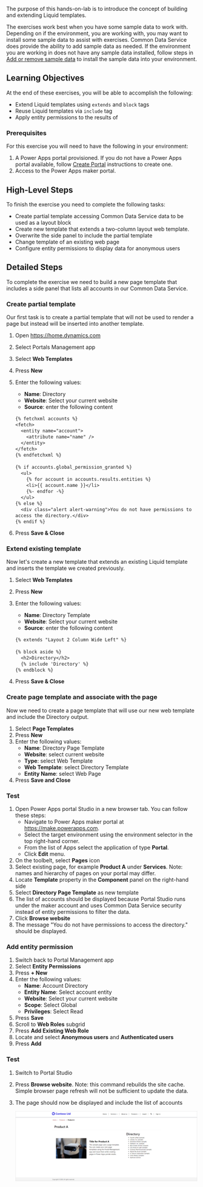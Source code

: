 The purpose of this hands-on-lab is to introduce the concept of building and extending Liquid templates.

The exercises work best when you have some sample data to work with. Depending on if the environment, you are working with, you may want to install some sample data to assist with exercises. Common Data Service does provide the ability to add sample data as needed. If the environment you are working in does not have any sample data installed, follow steps in [Add or remove sample data](https://docs.microsoft.com/power-platform/admin/add-remove-sample-data) to install the sample data into your environment.

## Learning Objectives

At the end of these exercises, you will be able to accomplish the following:

* Extend Liquid templates using `extends` and `block` tags
* Reuse Liquid templates via `include` tag
* Apply entity permissions to the results of 

### Prerequisites

For this exercise you will need to have the following in your environment:

1. A Power Apps portal provisioned. If you do not have a Power Apps portal available, follow [Create Portal](https://docs.microsoft.com/powerapps/maker/portals/create-portal) instructions to create one.
2. Access to the Power Apps maker portal.

## High-Level Steps

To finish the exercise you need to complete the following tasks:

* Create partial template accessing Common Data Service data to be used as a layout block
* Create new template that extends a two-column layout web template.
* Overwrite the side panel to include the partial template
* Change template of an existing web page
* Configure entity permissions to display data for anonymous users

## Detailed Steps

To complete the exercise we need to build a new page template that includes a side panel that lists all accounts in our Common Data Service.  

### Create partial template

Our first task is to create a partial template that will not be used to render a page but instead will be inserted into another template.

1. Open https://home.dynamics.com
2. Select Portals Management app
3. Select **Web Templates**
4. Press **New**
5. Enter the following values:
   * **Name**: Directory 
   * **Website**: Select your current website
   * **Source**: enter the following content

    ```twig
    {% fetchxml accounts %}
    <fetch>
      <entity name="account">
        <attribute name="name" />
      </entity>
    </fetch>
    {% endfetchxml %}
    
    {% if accounts.global_permission_granted %}
      <ul>
        {% for account in accounts.results.entities %} 
        <li>{{ account.name }}</li>
        {%- endfor -%}
      </ul>
    {% else %}
      <div class="alert alert-warning">You do not have permissions to access the directory.</div>
    {% endif %}
    ```

6. Press **Save & Close**

### Extend existing template

Now let's create a new template that extends an existing Liquid template and inserts the template we created previously.

1. Select **Web Templates**
4. Press **New**
5. Enter the following values:
   * **Name**: Directory Template
   * **Website**: Select your current website
   * **Source**: enter the following content

    ```twig
    {% extends "Layout 2 Column Wide Left" %}
    
    {% block aside %}
      <h2>Directory</h2>
      {% include 'Directory' %}
    {% endblock %}
    ```

6. Press **Save & Close**

### Create page template and associate with the page

Now we need to create a page template that will use our new web template and include the Directory output.

1. Select **Page Templates**
2. Press **New**
3. Enter the following values:
   * **Name**: Directory Page Template
   * **Website**: select current website
   * **Type**: select Web Template
   * **Web Template**: select Directory Template
   * **Entity Name**: select Web Page
4. Press **Save and Close**

### Test

1. Open Power Apps portal Studio in a new browser tab. You can follow these steps:
   * Navigate to Power Apps maker portal at https://make.powerapps.com.
   * Select the target environment using the environment selector in the top right-hand corner.
   * From the list of Apps select the application of type **Portal**.
   * Click **Edit** menu.
2. On the toolbelt, select **Pages** icon
3. Select existing page, for example **Product A** under **Services**. Note: names and hierarchy of pages on your portal may differ.
4. Locate **Template** property in the **Component** panel on the right-hand side
5. Select **Directory Page Template** as new template
6. The list of accounts should be displayed because Portal Studio runs under the maker account and uses Common Data Service security instead of entity permissions to filter the data.
7. Click **Browse website**
8. The message "You do not have permissions to access the directory." should be displayed.

### Add entity permission

1. Switch back to Portal Management app
2. Select **Entity Permissions**
3. Press **+ New**
4. Enter the following values:
   * **Name**: Account Directory
   * **Entity Name**: Select account entity
   * **Website**: Select your current website
   * **Scope**: Select Global
   * **Privileges**: Select Read
5. Press **Save**
6. Scroll to **Web Roles** subgrid
7. Press **Add Existing Web Role**
8. Locate and select **Anonymous users** and **Authenticated users**
9. Press **Add**

### Test

1. Switch to Portal Studio
2. Press **Browse website**. Note: this command rebuilds the site cache. Simple browser page refresh will not be sufficient to update the data.
3. The page should now be displayed and include the list of accounts

    ![Build directory template block](../media/build-template.png)
